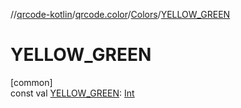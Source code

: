//[qrcode-kotlin](../../../index.md)/[qrcode.color](../index.md)/[Colors](index.md)/[YELLOW_GREEN](-y-e-l-l-o-w_-g-r-e-e-n.md)

# YELLOW_GREEN

[common]\
const val [YELLOW_GREEN](-y-e-l-l-o-w_-g-r-e-e-n.md): [Int](https://kotlinlang.org/api/latest/jvm/stdlib/kotlin-stdlib/kotlin/-int/index.html)
